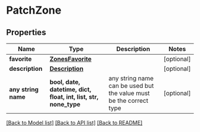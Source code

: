 # PatchZone


## Properties
Name | Type | Description | Notes
------------ | ------------- | ------------- | -------------
**favorite** | [**ZonesFavorite**](ZonesFavorite.md) |  | [optional] 
**description** | [**Description**](Description.md) |  | [optional] 
**any string name** | **bool, date, datetime, dict, float, int, list, str, none_type** | any string name can be used but the value must be the correct type | [optional]

[[Back to Model list]](../README.md#documentation-for-models) [[Back to API list]](../README.md#documentation-for-api-endpoints) [[Back to README]](../README.md)


